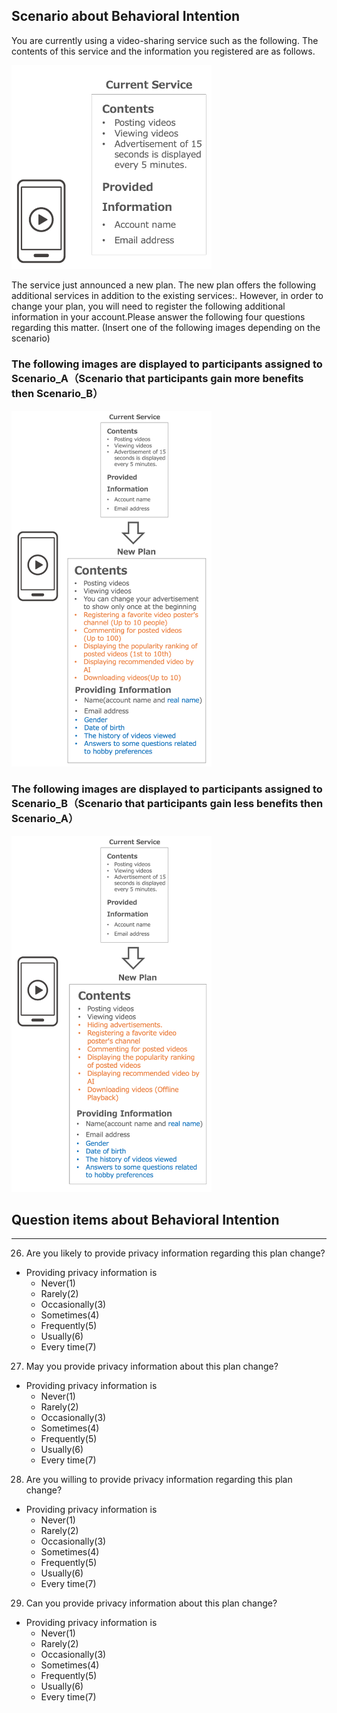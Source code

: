 Scenario about Behavioral Intention
---

You are currently using a video-sharing service such as the following. The contents of this service and the information you registered are as follows.

<img src="https://github.com/ohkilab/privacy-consensus-building/blob/master/en/imgs/bi_Img01.png?raw=true" width="320">


The service just announced a new plan. The new plan offers the following additional services in addition to the existing services:. However, in order to change your plan, you will need to register the following additional information in your account.Please answer the following four questions regarding this matter. (Insert one of the following images depending on the scenario)

### The following images are displayed to participants assigned to Scenario_A（Scenario that participants gain more benefits then Scenario_B）

<img src="https://github.com/ohkilab/privacy-consensus-building/blob/master/en/imgs/bi_img02.png?raw=true" width="320">

### The following images are displayed to participants assigned to Scenario_B（Scenario that participants gain less benefits then Scenario_A）

<img src="https://github.com/ohkilab/privacy-consensus-building/blob/master/en/imgs/bi_img03.png?raw=true" width="320">


Question items about Behavioral Intention
---
---
26. Are you likely to provide privacy information regarding this plan change?
 - Providing privacy information is
   - Never(1)
   - Rarely(2)
   - Occasionally(3)
   - Sometimes(4)
   - Frequently(5)
   - Usually(6)
   - Every time(7)
27. May you provide privacy information about this plan change?
 - Providing privacy information is
   - Never(1)
   - Rarely(2)
   - Occasionally(3)
   - Sometimes(4)
   - Frequently(5)
   - Usually(6)
   - Every time(7)
28. Are you willing to provide privacy information regarding this plan change?
 - Providing privacy information is
   - Never(1)
   - Rarely(2)
   - Occasionally(3)
   - Sometimes(4)
   - Frequently(5)
   - Usually(6)
   - Every time(7)
29. Can you provide privacy information about this plan change?
 - Providing privacy information is
   - Never(1)
   - Rarely(2)
   - Occasionally(3)
   - Sometimes(4)
   - Frequently(5)
   - Usually(6)
   - Every time(7)
